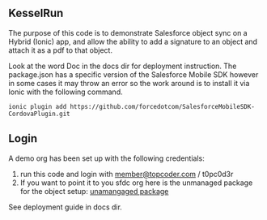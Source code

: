 ## KesselRun
The purpose of this code is to demonstrate Salesforce object sync on a Hybrid (Ionic) app, and allow the ability to add a signature to an object and attach it as a pdf to that object.

Look at the word Doc in the docs dir for deployment instruction.   The package.json has a specific version of the Salesforce Mobile SDK however in some cases it may throw an error so the work around is to install it via Ionic with the following command.

```
ionic plugin add https://github.com/forcedotcom/SalesforceMobileSDK-CordovaPlugin.git
```


## Login
A demo org has been set up with the following credentials:
1.  run this code and login with member@topcoder.com / t0pc0d3r
2.  If you want to point it to you sfdc org here is the unmanaged package for the object setup:
 [unamangaged package](https://login.salesforce.com/packaging/installPackage.apexp?p0=04t15000000l6nO)

See deployment guide in docs dir.
